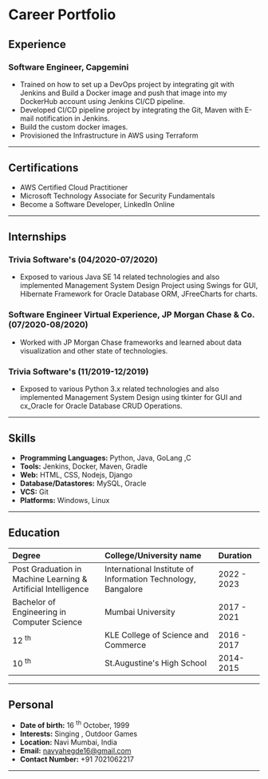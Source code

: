 # Career Portfolio

## Experience
### Software Engineer, Capgemini

* Trained on how to set up a DevOps project by integrating git with Jenkins and Build a Docker image and push that image into my DockerHub account using Jenkins CI/CD pipeline.
* Developed CI/CD pipeline project by integrating the Git, Maven with E-mail notification in Jenkins.
* Build the custom docker images.
* Provisioned the Infrastructure in AWS using Terraform

---

## Certifications

* AWS Certified Cloud Practitioner
* Microsoft Technology Associate for Security Fundamentals
* Become a Software Developer, LinkedIn Online

---

## Internships

### Trivia Software's (04/2020-07/2020)
*   Exposed to various Java SE 14 related technologies and also implemented Management System Design Project using Swings for GUI, Hibernate Framework for Oracle Database ORM, JFreeCharts for charts.

### Software Engineer Virtual Experience, JP Morgan Chase & Co. (07/2020-08/2020)
* Worked with JP Morgan Chase frameworks and learned about data visualization and other state of technologies.

### Trivia Software's (11/2019-12/2019)
* Exposed to various Python 3.x related technologies and also implemented Management System Design using tkinter for GUI and cx_Oracle for Oracle Database CRUD Operations.
---

## Skills

* **Programming Languages:** Python, Java, GoLang ,C 
* **Tools:** Jenkins, Docker, Maven, Gradle
* **Web:** HTML, CSS, Nodejs, Django
* **Database/Datastores:** MySQL, Oracle
* **VCS:** Git
* **Platforms:** Windows, Linux


---

## Education

| Degree        | College/University name        | Duration |
|:-------------|:------------------|:------|
| Post Graduation in Machine Learning & Artificial Intelligence | International Institute of Information Technology, Bangalore | 2022 - 2023  |
| Bachelor of Engineering in Computer Science | Mumbai University | 2017 - 2021  |
| 12 <sup>th</sup>          | KLE College of Science and Commerce     | 2016 - 2017   |
| 10 <sup>th</sup>          | St.Augustine's High School | 2014-2015  |

---

## Personal

*  **Date of birth:**  16 <sup>th</sup> October, 1999 
*  **Interests:**  Singing , Outdoor Games
*  **Location:**  Navi Mumbai, India
*  **Email:**  navyahegde16@gmail.com
*  **Contact Number:**  +91 7021062217

* * *


